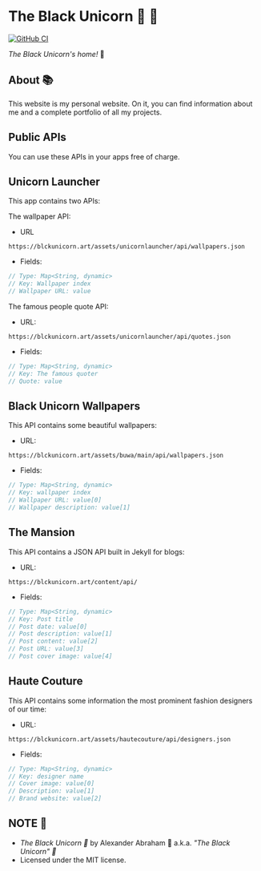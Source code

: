 # The Black Unicorn :unicorn: :black_heart:

[![GitHub CI](https://github.com/iamtheblackunicorn/iamtheblackunicorn.github.io/actions/workflows/dart.yml/badge.svg)](https://github.com/iamtheblackunicorn/iamtheblackunicorn.github.io/actions)

*The Black Unicorn's home!* :unicorn:

## About :books:

This website is my personal website. On it, you can find information about me and a complete portfolio of all my projects.

## Public APIs

You can use these APIs in your apps free of charge.

## Unicorn Launcher

This app contains two APIs:

The wallpaper API:

- URL
```text
https://blckunicorn.art/assets/unicornlauncher/api/wallpapers.json
```

- Fields:
```dart
// Type: Map<String, dynamic>
// Key: Wallpaper index
// Wallpaper URL: value
```

The famous people quote API:

- URL:
```text
https://blckunicorn.art/assets/unicornlauncher/api/quotes.json
```

- Fields:
```dart
// Type: Map<String, dynamic>
// Key: The famous quoter
// Quote: value
```

## Black Unicorn Wallpapers

This API contains some beautiful wallpapers:

- URL:
```text
https://blckunicorn.art/assets/buwa/main/api/wallpapers.json
```

- Fields:
```dart
// Type: Map<String, dynamic>
// Key: wallpaper index
// Wallpaper URL: value[0]
// Wallpaper description: value[1]
```

## The Mansion

This API contains a JSON API built in Jekyll for blogs:

- URL:
```text
https://blckunicorn.art/content/api/
```

- Fields:
```dart
// Type: Map<String, dynamic>
// Key: Post title
// Post date: value[0]
// Post description: value[1]
// Post content: value[2]
// Post URL: value[3]
// Post cover image: value[4]
```

## Haute Couture

This API contains some information the most prominent fashion designers of our time:

- URL:
```text
https://blckunicorn.art/assets/hautecouture/api/designers.json
```

- Fields:
```dart
// Type: Map<String, dynamic>
// Key: designer name
// Cover image: value[0]
// Description: value[1]
// Brand website: value[2]
```

## NOTE :scroll:

- *The Black Unicorn :unicorn:* by Alexander Abraham :black_heart: a.k.a. *"The Black Unicorn" :unicorn:*
- Licensed under the MIT license.
